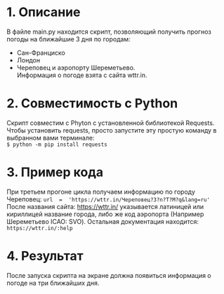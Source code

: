 # 1. Описание

В файле main.py находится скрипт, позволяющий получить прогноз погоды на ближайшие 3 дня по городам:
* Сан-Франциско
*  Лондон
*  Череповец
и аэропорту Шереметьево.  <br/>
Информация о погоде взята с сайта wttr.in. 

# 2. Совместимость с Python

Скрипт совместим с Phyton с установленной библиотекой Requests. 
Чтобы установить requests, просто запустите эту простую команду в выбранном вами терминале: <br/>
`$ python -m pip install requests`

# 3. Пример кода
При третьем прогоне цикла получаем информацию по городу Череповец:
`url  =  'https://wttr.in/Череповец?3?n?T?M?q&lang=ru'`
После названия сайта: https://wttr.in/ указывается латиницей или кириллицей название города, либо же код аэропорта (Например Шереметьево ICAO: SVO). Остальная документация находится:
`https://wttr.in/:help`
 

# 4. Результат
После запуска скрипта на экране должна появиться информация о погоде на три ближайших дня.